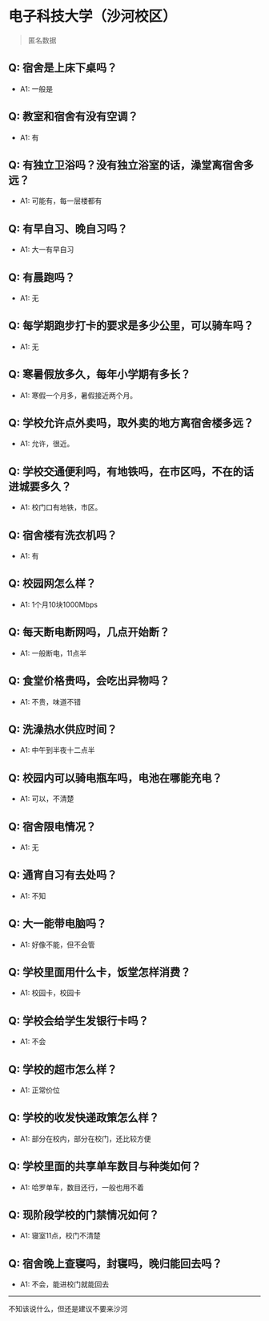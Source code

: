 # 电子科技大学（沙河校区）
> 匿名数据
## Q: 宿舍是上床下桌吗？
- A1: 一般是
## Q: 教室和宿舍有没有空调？
- A1: 有
## Q: 有独立卫浴吗？没有独立浴室的话，澡堂离宿舍多远？
- A1: 可能有，每一层楼都有
## Q: 有早自习、晚自习吗？
- A1: 大一有早自习
## Q: 有晨跑吗？
- A1: 无
## Q: 每学期跑步打卡的要求是多少公里，可以骑车吗？
- A1: 无
## Q: 寒暑假放多久，每年小学期有多长？
- A1: 寒假一个月多，暑假接近两个月。
## Q: 学校允许点外卖吗，取外卖的地方离宿舍楼多远？
- A1: 允许，很近。
## Q: 学校交通便利吗，有地铁吗，在市区吗，不在的话进城要多久？
- A1: 校门口有地铁，市区。
## Q: 宿舍楼有洗衣机吗？
- A1: 有
## Q: 校园网怎么样？
- A1: 1个月10块1000Mbps
## Q: 每天断电断网吗，几点开始断？
- A1: 一般断电，11点半
## Q: 食堂价格贵吗，会吃出异物吗？
- A1: 不贵，味道不错
## Q: 洗澡热水供应时间？
- A1: 中午到半夜十二点半
## Q: 校园内可以骑电瓶车吗，电池在哪能充电？
- A1: 可以，不清楚
## Q: 宿舍限电情况？
- A1: 无
## Q: 通宵自习有去处吗？
- A1: 不知
## Q: 大一能带电脑吗？
- A1: 好像不能，但不会管
## Q: 学校里面用什么卡，饭堂怎样消费？
- A1: 校园卡，校园卡
## Q: 学校会给学生发银行卡吗？
- A1: 不会
## Q: 学校的超市怎么样？
- A1: 正常价位
## Q: 学校的收发快递政策怎么样？
- A1: 部分在校内，部分在校门，还比较方便
## Q: 学校里面的共享单车数目与种类如何？
- A1: 哈罗单车，数目还行，一般也用不着
## Q: 现阶段学校的门禁情况如何？
- A1: 寝室11点，校门不清楚
## Q: 宿舍晚上查寝吗，封寝吗，晚归能回去吗？
- A1: 不会，能进校门就能回去
***
不知该说什么，但还是建议不要来沙河